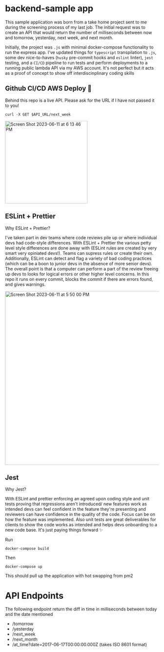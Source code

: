 # backend-sample app

This sample application was born from a take home project sent to me during the screening process of my last job. The initial request was to create an API that would return the number of milliseconds between now and tomorrow, yesterday, next week, and next month. 

Initially, the project was `.js` with minimal docker-compose functionality to run the express app. I've updated things for `typescript` transpilation to `.js`, some dev nice-to-haves (`husky` pre-commit hooks and `eslint` linter), `jest` testing, and a `CI/CD` pipeline to run tests and perform deployments to a running public lambda API via my AWS account. It's not perfect but it acts as a proof of concept to show off interdiscinplinary coding skills

## Github CI/CD AWS Deploy 🚀
Behind this repo is a live API. Please ask for the URL if I have not passed it to you!

```
curl -X GET $API_URL/next_week
```

<img width="270" alt="Screen Shot 2023-06-11 at 6 13 46 PM" src="https://github.com/iccole/backend-sample-dates/assets/8813683/92117355-30f7-4933-93bc-436e3b86f99e">


## ESLint + Prettier
Why ESLint + Prettier? 

I've taken part in dev teams where code reviews pile up or where individual devs had code-style differences. With ESLint + Prettier the various petty level style differences are done away with (ESLint rules are created by very smart very opiniated devs!). Teams can supress rules or create their own. Additionally, ESLint can detect and flag a variety of bad coding practices (which can be a boon to junior devs in the absence of more senior devs). The overall point is that a computer can perform a part of the review freeing up devs to looks for logical errors or other higher level concerns. In this repo it runs on every commit, blocks the commit if there are errors found, and gives warnings.

<img width="568" alt="Screen Shot 2023-06-11 at 5 50 00 PM" src="https://github.com/iccole/backend-sample-dates/assets/8813683/c964bb22-2729-40aa-a33f-c68707c043a4">


## Jest
Why Jest?

With ESLint and prettier enforcing an agreed upon coding style and unit tests proving that regressions aren't introduced/ new features work as intended devs can feel confident in the feature they're presenting and reviewers can have confidence in the quality of the code. Focus can be on how the feature was implemented. Also unit tests are great deliverables for clients to show the code works as intended and helps devs onboarding to a new code base. It's just paying things forward ✨

Run

```
docker-compose build
```

Then

```
docker-compose up
```

This should pull up the application with hot swapping from pm2

# API Endpoints

The following endpoint return the diff in time in milliseconds between today and the date mentioned

- /tomorrow
- /yesterday
- /next_week
- /next_month
- /at_time?date=2017-06-17T00:00:00.000Z (takes ISO 8601 format)
